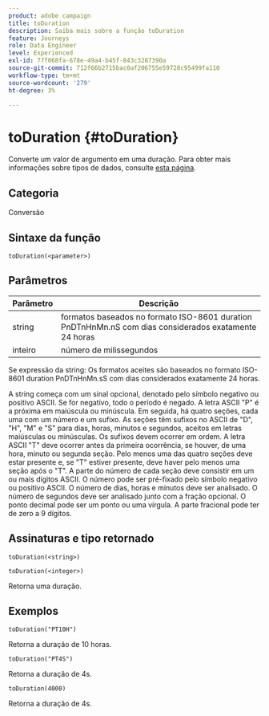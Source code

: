 ```yaml
---
product: adobe campaign
title: toDuration
description: Saiba mais sobre a função toDuration
feature: Journeys
role: Data Engineer
level: Experienced
exl-id: 77f068fa-678e-49a4-b45f-843c3287390a
source-git-commit: 712f66b2715bac0af206755e59728c95499fa110
workflow-type: tm+mt
source-wordcount: '279'
ht-degree: 3%

---
```


# toDuration {#toDuration}

Converte um valor de argumento em uma duração. Para obter mais informações sobre tipos de dados, consulte [esta página](../expression/data-types.md).

## Categoria

Conversão

## Sintaxe da função

`toDuration(<parameter>)`

## Parâmetros

| Parâmetro | Descrição |
|--- |--- |
| string | formatos baseados no formato ISO-8601 duration PnDTnHnMn.nS com dias considerados exatamente 24 horas |
| inteiro | número de milissegundos |

Se expressão da string: Os formatos aceites são baseados no formato ISO-8601 duration PnDTnHnMn.sS com dias considerados exatamente 24 horas.

A string começa com um sinal opcional, denotado pelo símbolo negativo ou positivo ASCII. Se for negativo, todo o período é negado. A letra ASCII &quot;P&quot; é a próxima em maiúscula ou minúscula. Em seguida, há quatro seções, cada uma com um número e um sufixo. As seções têm sufixos no ASCII de &quot;D&quot;, &quot;H&quot;, &quot;M&quot; e &quot;S&quot; para dias, horas, minutos e segundos, aceitos em letras maiúsculas ou minúsculas. Os sufixos devem ocorrer em ordem. A letra ASCII &quot;T&quot; deve ocorrer antes da primeira ocorrência, se houver, de uma hora, minuto ou segunda seção. Pelo menos uma das quatro seções deve estar presente e, se &quot;T&quot; estiver presente, deve haver pelo menos uma seção após o &quot;T&quot;. A parte do número de cada seção deve consistir em um ou mais dígitos ASCII. O número pode ser pré-fixado pelo símbolo negativo ou positivo ASCII. O número de dias, horas e minutos deve ser analisado. O número de segundos deve ser analisado junto com a fração opcional. O ponto decimal pode ser um ponto ou uma vírgula. A parte fracional pode ter de zero a 9 dígitos.

## Assinaturas e tipo retornado

`toDuration(<string>)`

`toDuration(<integer>)`

Retorna uma duração.

## Exemplos

`toDuration("PT10H")`

Retorna a duração de 10 horas.

`toDuration("PT4S")`

Retorna a duração de 4s.

`toDuration(4000)`

Retorna a duração de 4s.
